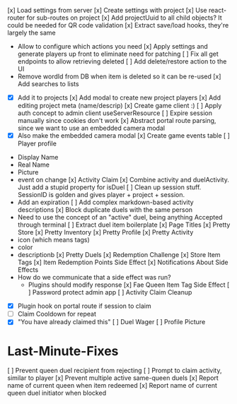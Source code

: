 [x] Load settings from server
[x] Create settings with project
[x] Use react-router for sub-routes on project
[x] Add projectUuid to all child objects? It could be needed for QR code validation
[x] Extract save/load hooks, they're largely the same
  - Allow to configure which actions you need
[x] Apply settings and generate players up front to eliminate need for patching
[ ] Fix all get endpoints to allow retrieving deleted
[ ] Add delete/restore action to the UI
  - Remove wordId from DB when item is deleted so it can be re-used
[x] Add searches to lists
  - [x] Add it to projects
[x] Add modal to create new project players
[x] Add editing project meta (name/descrip)
[x] Create game client :)
[ ] Apply auth concept to admin client useServerResource
[ ] Expire session manually since cookies don't work
[x] Abstract portal route parsing, since we want to use an embedded camera modal
  - [x] Also make the embedded camera modal
[x] Create game events table
[ ] Player profile
  - Display Name
  - Real Name
  - Picture
  - event on change
[x] Activity Claim
[x] Combine activity and duelActivity. Just add a stupid property for isDuel
[ ] Clean up session stuff. SessionID is golden and gives player + project + session.
  - Add an expiration
[ ] Add complex markdown-based activity descriptions
[x] Block duplicate duels with the same person
  - Need to use the concept of an "active" duel, being anything Accepted through terminal
[ ] Extract duel item boilerplate
[x] Page Titles
[x] Pretty Store
[x] Pretty Inventory
[x] Pretty Profile
[x] Pretty Activity
  - icon (which means tags)
  - color
  - descriptionb
[x] Pretty Duels
[x] Redemption Challenge
[x] Store Item Tags
[x] Item Redemption Points Side Effect
[x] Notifications About Side Effects
  - How do we communicate that a side effect was run?
    - Plugins should modify response
[x] Fae Queen Item Tag Side Effect
[ ] Password protect admin app
[ ] Activity Claim Cleanup
  - [x] Plugin hook on portal route if session to claim
  - [ ] Claim Cooldown for repeat
  - [x] "You have already claimed this"
[ ] Duel Wager
[ ] Profile Picture

# Last-Minute-Fixes
[ ] Prevent queen duel recipient from rejecting
[ ] Prompt to claim activity, similar to player
[x] Prevent multiple active same-queen duels
[x] Report name of current queen when item redeemed
[x] Report name of current queen duel initiator when blocked